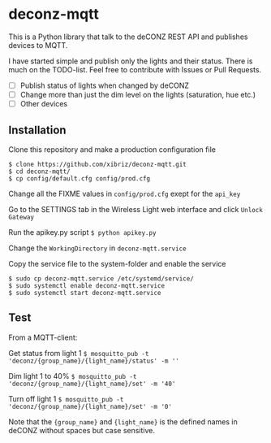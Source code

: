 # deconz-mqtt

This is a Python library that talk to the deCONZ REST API and publishes devices to MQTT.

I have started simple and publish only the lights and their status. There is much on the TODO-list. Feel free to contribute with Issues or Pull Requests.

- [ ] Publish status of lights when changed by deCONZ
- [ ] Change more than just the dim level on the lights (saturation, hue etc.)
- [ ] Other devices

## Installation

Clone this repository and make a production configuration file

```
$ clone https://github.com/xibriz/deconz-mqtt.git
$ cd deconz-mqtt/
$ cp config/default.cfg config/prod.cfg
```

Change all the FIXME values in `config/prod.cfg` exept for the `api_key`

Go to the SETTINGS tab in the Wireless Light web interface and click `Unlock Gateway`

Run the apikey.py script
` $ python apikey.py `

Change the `WorkingDirectory` in `deconz-mqtt.service`

Copy the service file to the system-folder and enable the service

```
$ sudo cp deconz-mqtt.service /etc/systemd/service/
$ sudo systemctl enable deconz-mqtt.service
$ sudo systemctl start deconz-mqtt.service
```

## Test

From a MQTT-client:

Get status from light 1
` $ mosquitto_pub -t 'deconz/{group_name}/{light_name}/status' -m '' `

Dim light 1 to 40%
` $ mosquitto_pub -t 'deconz/{group_name}/{light_name}/set' -m '40' `

Turn off light 1
` $ mosquitto_pub -t 'deconz/{group_name}/{light_name}/set' -m '0' `

Note that the `{group_name}` and `{light_name}` is the defined names in deCONZ without spaces but case sensitive.
